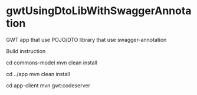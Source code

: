 # gwtUsingDtoLibWithSwaggerAnnotation
GWT app that use POJO/DTO library that use swagger-annotation

Build instruction

cd commons-model
mvn clean install

cd ../app
mvn clean install

cd app-client
mvn gwt:codeserver


